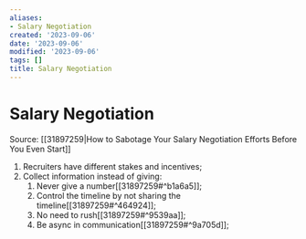 ```yaml
---
aliases:
- Salary Negotiation
created: '2023-09-06'
date: '2023-09-06'
modified: '2023-09-06'
tags: []
title: Salary Negotiation
---
```


# Salary Negotiation

Source: [[31897259|How to Sabotage Your Salary Negotiation Efforts Before You Even Start]]

1. Recruiters have different stakes and incentives;
2. Collect information instead of giving:
	1. Never give a number[[31897259#^b1a6a5]];
	2. Control the timeline by not sharing the timeline[[31897259#^464924]];
	3. No need to rush[[31897259#^9539aa]];
	4. Be async in communication[[31897259#^9a705d]];